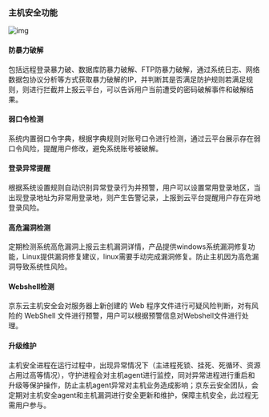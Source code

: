  

###  主机安全功能

![img](file:///C:\Users\ZHANGZ~1\AppData\Local\Temp\msohtmlclip1\01\clip_image002.jpg)

#### 防暴力破解

包括远程登录暴力破、数据库防暴力破解、FTP防暴力破解，通过系统日志、网络数据包协议分析等方式获取暴力破解的IP，并判断其是否满足防护规则若满足规则，则进行拦截并上报云平台，可以告诉用户当前遭受的密码破解事件和破解结果。

#### 弱口令检测

系统内置弱口令字典，根据字典规则对账号口令进行检测，通过云平台展示存在弱口令风险，提醒用户修改，避免系统账号被破解。

#### 登录异常提醒

根据系统设置规则自动识别异常登录行为并预警，用户可以设置常用登录地区，当出现登录地址为非常用登录地，则产生告警记录，上报到云平台提醒用户存在异地登录风险。

#### 高危漏洞检测

定期检测系统高危漏洞上报云主机漏洞详情，产品提供windows系统漏洞修复功能，Linux提供漏洞修复建议，linux需要手动完成漏洞修复。防止主机因为高危漏洞导致系统性风险。

#### Webshell检测

京东云主机安全会对服务器上新创建的 Web 程序文件进行可疑风险判断，对有风险的 WebShell 文件进行预警，用户可以根据预警信息对Webshell文件进行处理。

#### 升级维护

主机安全进程在运行过程中，出现异常情况下（主进程死锁、挂死、死循环、资源占用过高等情况），守护进程会对主机agent进行监控，同对异常进程进行重启和升级等保护操作，防止主机agent异常对主机业务造成影响；京东云安全团队，会定期对主机安全agent和主机漏洞进行安全更新和维护，保障主机安全，此过程无需用户参与。